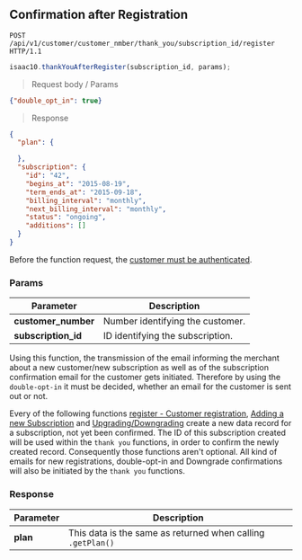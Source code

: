 ## Confirmation after Registration

```http
POST /api/v1/customer/customer_nmber/thank_you/subscription_id/register HTTP/1.1
```

```javascript
isaac10.thankYouAfterRegister(subscription_id, params);
```

> Request body / Params

```json
{"double_opt_in": true}
```

> Response

```json
{
  "plan": {

  },
  "subscription": {
    "id": "42",
    "begins_at": "2015-08-19",
    "term_ends_at": "2015-09-18",
    "billing_interval": "monthly",
    "next_billing_interval": "monthly",
    "status": "ongoing",
    "additions": []
  }
}
```

<aside class="success">
Before the function request, the <a href= "#customer-authentication"> customer must be authenticated</a>.
</aside>

### Params

Parameter | Description
----------|------------
**customer_number** | Number identifying the customer.
**subscription_id** | ID identifying the subscription.


<aside class="notice">
Using this function, the transmission of the email informing the merchant about a new customer/new subscription as well as of the subscription confirmation email for the customer gets initiated. Therefore by using the <code>double-opt-in</code> it must be decided, whether an email for the customer is sent out or not.
</aside>


Every of the following functions [register - Customer registration](#register), [Adding a new Subscription](#adding-a-new-subscription) and [Upgrading/Downgrading](#upgrading-downgrading-a-subscription) create a new data record for a subscription, not yet been confirmed. The ID of this subscription created will be used within the `thank you` functions, in order to confirm the newly created record. Consequently those functions aren't optional.
All kind of emails for new registrations, double-opt-in and Downgrade confirmations will also be initiated by the `thank you` functions.

### Response

Parameter | Description
----------|------------
**plan** | This data is the same as returned when calling `.getPlan()`
